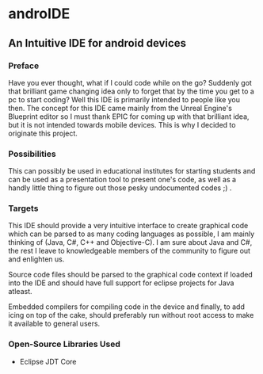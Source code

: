 # androIDE
## An Intuitive IDE for android devices

### Preface
Have you ever thought, what if I could code while on the go?
Suddenly got that brilliant game changing idea only to forget
that by the time you get to a pc to start coding? Well this IDE
is primarily intended to people like you then. The concept for 
this IDE came mainly from the Unreal Engine's Blueprint editor
so I must thank EPIC for coming up with that brilliant idea, but 
it is not intended towards mobile devices. This is why I decided
to originate this project.

### Possibilities
This can possibly be used in educational institutes for starting students
and can be used as a presentation tool to present one's code, as well as a
handly little thing to figure out those pesky undocumented codes ;) .

### Targets
This IDE should provide a very intuitive interface to create graphical
code which can be parsed to as many coding languages as possible, I am mainly
thinking of (Java, C#, C++ and Objective-C). I am sure about Java and C#,
the rest I leave to knowledgeable members of the community to figure out and
enlighten us.

Source code files should be parsed to the graphical code context if loaded into
the IDE and should have full support for eclipse projects for Java atleast. 

Embedded compilers for compiling code in the device and finally, to add icing on top of
the cake, should preferably run without root access to make it available to general users.

### Open-Source Libraries Used
* Eclipse JDT Core
